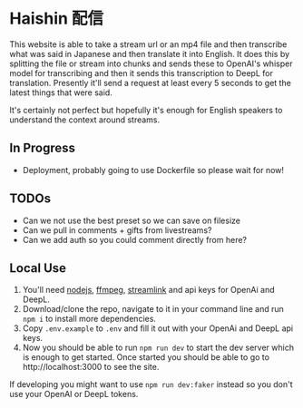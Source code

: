 # Haishin 配信

This website is able to take a stream url or an mp4 file and then transcribe what was said in Japanese and then translate it into English. It does this by splitting the file or stream into chunks and sends these to OpenAI's whisper model for transcribing and then it sends this transcription to DeepL for translation. Presently it'll send a request at least every 5 seconds to get the latest things that were said.

It's certainly not perfect but hopefully it's enough for English speakers to understand the context around streams.

## In Progress
- Deployment, probably going to use Dockerfile so please wait for now!

## TODOs

- Can we not use the best preset so we can save on filesize
- Can we pull in comments + gifts from livestreams?
- Can we add auth so you could comment directly from here?

## Local Use

1. You'll need [nodejs](https://nodejs.org/en), [ffmpeg](https://ffmpeg.org/download.html), [streamlink](https://streamlink.github.io/install.html) and api keys for OpenAi and DeepL.
2. Download/clone the repo, navigate to it in your command line and run `npm i` to install more dependencies.
3. Copy `.env.example` to `.env` and fill it out with your OpenAi and DeepL api keys.
4. Now you should be able to run `npm run dev` to start the dev server which is enough to get started. Once started you should be able to go to http://localhost:3000 to see the site.

If developing you might want to use `npm run dev:faker` instead so you don't use your OpenAI or DeepL tokens.
